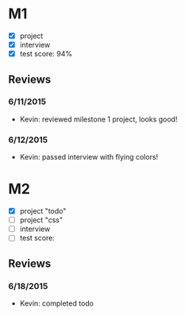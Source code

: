 # M1

- [x] project
- [x] interview
- [x] test score: 94%

## Reviews

### 6/11/2015

- Kevin: reviewed milestone 1 project, looks good!

### 6/12/2015

- Kevin: passed interview with flying colors!

# M2

- [x] project "todo"
- [ ] project "css"
- [ ] interview
- [ ] test score:

## Reviews

### 6/18/2015

- Kevin: completed todo

